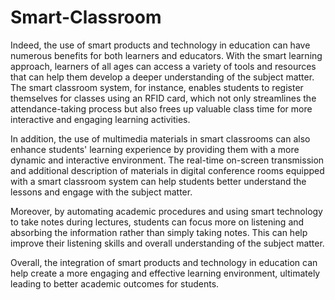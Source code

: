 # Smart-Classroom
Indeed, the use of smart products and technology in education can have numerous benefits for both learners and educators. With the smart learning approach, learners of all ages can access a variety of tools and resources that can help them develop a deeper understanding of the subject matter. The smart classroom system, for instance, enables students to register themselves for classes using an RFID card, which not only streamlines the attendance-taking process but also frees up valuable class time for more interactive and engaging learning activities.

In addition, the use of multimedia materials in smart classrooms can also enhance students' learning experience by providing them with a more dynamic and interactive environment. The real-time on-screen transmission and additional description of materials in digital conference rooms equipped with a smart classroom system can help students better understand the lessons and engage with the subject matter.

Moreover, by automating academic procedures and using smart technology to take notes during lectures, students can focus more on listening and absorbing the information rather than simply taking notes. This can help improve their listening skills and overall understanding of the subject matter.

Overall, the integration of smart products and technology in education can help create a more engaging and effective learning environment, ultimately leading to better academic outcomes for students.
